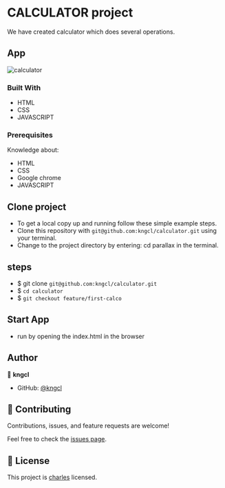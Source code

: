 # CALCULATOR project

We have created calculator which does several operations.

## App

![calculator](assets/images/Screenshot%20from%202022-11-21%2014-47-00.png)

### Built With

- HTML
- CSS
- JAVASCRIPT

### Prerequisites

Knowledge about:

- HTML
- CSS
- Google chrome
- JAVASCRIPT
  
## Clone project

- To get a local copy up and running follow these simple example steps.
- Clone this repository with `git@github.com:kngcl/calculator.git` using your terminal.
- Change to the project directory by entering: cd parallax in the terminal.

## steps

- $ git clone `git@github.com:kngcl/calculator.git`
- $ `cd calculator`
- $ `git checkout feature/first-calco`

## Start App

- run by opening the index.html in the browser

## Author

👤 **kngcl**

- GitHub: [@kngcl](https://github.com/kngcl/calculator)

## 🤝 Contributing

Contributions, issues, and feature requests are welcome!

Feel free to check the [issues page](https://github.com/kngcl/calculator/issues).

## 📝 License

This project is [charles](./LICENSE) licensed.
